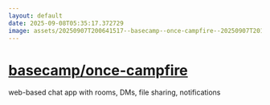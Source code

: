 ```yaml
---
layout: default
date: 2025-09-08T05:35:17.372729
image: assets/20250907T200641517--basecamp--once-campfire--20250907T201008048--cropped.png
---
```


# [basecamp/once-campfire](https://github.com/basecamp/once-campfire)

web-based chat app with rooms, DMs, file sharing, notifications
